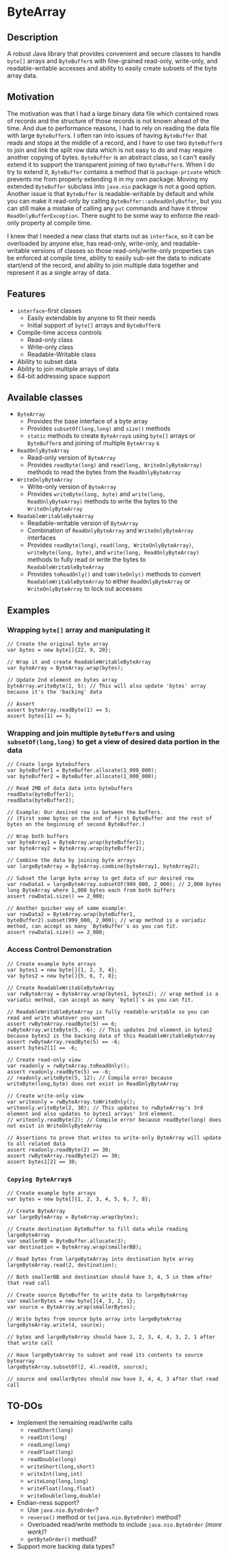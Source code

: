 # ByteArray

## Description

A robust Java library that provides convenient and secure classes to handle `byte[]` arrays and `ByteBuffer`s with
fine-grained read-only, write-only, and readable-writable accesses and ability to easily create subsets of the byte
array data.

## Motivation

The motivation was that I had a large binary data file which contained rows of records and the structure of those
records
is not known ahead of the time. And due to performance reasons, I had to rely on reading the data file with large
`ByteBuffer`s. I often ran into issues of having `ByteBuffer` that reads and stops at the middle of a record, and I
have to use two `ByteBuffer`s to join and link the split row data which is not easy to do and may require another
copying of bytes. `ByteBuffer` is an abstract class, so I can't easily extend it to support the transparent joining of
two `ByteBuffer`s. When I do try to extend it, `ByteBuffer` contains a method that is `package-private` which prevents
me from properly extending it in my own package. Moving my extended `ByteBuffer` subclass into `java.nio` package is
not a good option. Another issue is that `ByteBuffer` is readable-writable by default and while you can make it
read-only by calling `ByteBuffer::asReadOnlyBuffer`, but you can still make a mistake of calling any `put` commands and
have it throw `ReadOnlyBufferException`. There ought to be some way to enforce the read-only property at compile time.

I knew that I needed a new class that starts out as `interface`, so it can be overloaded by anyone else, has read-only,
write-only, and readable-writable versions of classes so those read-only/write-only properties can be enforced at
compile time, ability to easily sub-set the data to indicate start/end of the record, and ability to join multiple data
together and represent it as a single array of data.

## Features

- `interface`-first classes
    - Easily extendable by anyone to fit their needs
    - Initial support of `byte[]` arrays and `ByteBuffer`s
- Compile-time access controls
    - Read-only class
    - Write-only class
    - Readable-Writable class
- Ability to subset data
- Ability to join multiple arrays of data
- 64-bit addressing space support

## Available classes

- `ByteArray`
  - Provides the base interface of a byte array
  - Provides `subsetOf(long,long)` and `size()` methods
  - `static` methods to create `ByteArray`s using `byte[]` arrays or `ByteBuffer`s and joining of multiple `ByteArray`
    s
- `ReadOnlyByteArray`
  - Read-only version of `ByteArray`
  - Provides `readByte(long)` and `read(long, WriteOnlyByteArray)` methods to read the bytes from
    the `ReadOnlyByteArray`
- `WriteOnlyByteArray`
    - Write-only version of `ByteArray`
    - Provides `writeByte(long, byte)` and `write(long, ReadOnlyByteArray)` methods to write the bytes to
      the `WriteOnlyByteArray`
- `ReadableWritableByteArray`
    - Readable-writable version of `ByteArray`
    - Combination of `ReadOnlyByteArray` and `WriteOnlyByteArray` interfaces
    - Provides `readByte(long)`, `read(long, WriteOnlyByteArray)`, `writeByte(long, byte)`,
      and `write(long, ReadOnlyByteArray)` methods to fully read or write the bytes to `ReadableWritableByteArray`
    - Provides `toReadOnly()` and `toWriteOnly()` methods to convert `ReadableWritableByteArray` to
      either `ReadOnlyByteArray` or `WriteOnlyByteArray` to lock out accesses

## Examples

### Wrapping `byte[]` array and manipulating it

```
// Create the original byte array
var bytes = new byte[]{22, 9, 20};

// Wrap it and create ReadableWritableByteArray
var byteArray = ByteArray.wrap(bytes);

// Update 2nd element on bytes array
byteArray.writeByte(1, 5); // This will also update 'bytes' array because it's the 'backing' data

// Assert
assert byteArray.readByte(1) == 5;
assert bytes[1] == 5;
```

### Wrapping and join multiple `ByteBuffer`s and using `subsetOf(long,long)` to get a view of desired data portion in the data

```
// Create large bytebuffers
var byteBuffer1 = ByteBuffer.allocate(1_000_000);
var byteBuffer2 = ByteBuffer.allocate(1_000_000);

// Read 2MB of data data into bytebuffers
readData(byteBuffer1);
readData(byteBuffer2);

// Example: Our desired row is between the buffers. 
// (First some bytes on the end of first ByteBuffer and the rest of bytes on the beginning of second ByteBuffer.)

// Wrap both buffers
var byteArray1 = ByteArray.wrap(byteBuffer1);
var byteArray2 = ByteArray.wrap(byteBuffer2);

// Combine the data by joining byte arrays
var largeByteArray = ByteArray.combine(byteArray1, byteArray2);

// Subset the large byte array to get data of our desired row
var rowData1 = largeByteArray.subsetOf(999_000, 2_000); // 2,000 bytes long ByteArray where 1,000 bytes each from both buffers
assert rowData1.size() == 2_000;

// Another quicker way of same example:
var rowData2 = ByteArray.wrap(byteBuffer1, byteBuffer2).subset(999_000, 2_000); // wrap method is a variadic method, can accept as many `ByteBuffer`s as you can fit.
assert rowData1.size() == 2_000;
```

### Access Control Demonstration

```
// Create example byte arrays
var bytes1 = new byte[]{1, 2, 3, 4};
var bytes2 = new byte[]{5, 6, 7, 8};

// Create ReadableWritableByteArray
var rwByteArray = ByteArray.wrap(bytes1, bytes2); // wrap method is a variadic method, can accept as many `byte[]`s as you can fit.

// ReadableWritableByteArray is fully readable-writable so you can read and write whatever you want
assert rwByteArray.readByte(5) == 6;
rwByteArray.writeByte(5, -6); // This updates 2nd element in bytes2 because bytes2 is the backing data of this ReadableWritableByteArray
assert rwByteArray.readByte(5) == -6;
assert bytes2[1] == -6;

// Create read-only view
var readonly = rwByteArray.toReadOnly();
assert readonly.readByte(5) == -6;
// readonly.writeByte(5, 12); // Compile error because writeByte(long,byte) does not exist in ReadOnlyByteArray

// Create write-only view
var writeonly = rwByteArray.toWriteOnly();
writeonly.writeByte(2, 30); // This updates to rwByteArray's 3rd element and also updates to bytes1 arrays' 3rd element.
// writeonly.readByte(2); // Compile error because readByte(long) does not exist in WriteOnlyByteArray

// Assertions to prove that writes to write-only ByteArray will update to all related data
assert readonly.readByte(2) == 30;
assert rwByteArray.readByte(2) == 30;
assert bytes1[2] == 30;
```

### `Copying ByteArray`s

```
// Create example byte arrays
var bytes = new byte[]{1, 2, 3, 4, 5, 6, 7, 8};

// Create ByteArray
var largeByteArray = ByteArray.wrap(bytes);

// Create destination ByteBuffer to fill data while reading largeByteArray
var smallerBB = ByteBuffer.allocate(3);
var destination = ByteArray.wrap(smallerBB);

// Read bytes from largeByteArray into destination byte array
largeByteArray.read(2, destination);

// Both smallerBB and destination should have 3, 4, 5 in them after that read call

// Create source ByteBuffer to write data to largeByteArray
var smallerBytes = new byte[]{4, 3, 2, 1};
var source = ByteArray.wrap(smallerBytes);

// Write bytes from source byte array into largeByteArray
largeByteArray.write(4, source);

// bytes and largeByteArray should have 1, 2, 3, 4, 4, 3, 2, 1 after that write call

// Have largeByteArray to subset and read its contents to source bytearray
largeByteArray.subsetOf(2, 4).read(0, source);

// source and smallerBytes should now have 3, 4, 4, 3 after that read call
```

## TO-DOs

- Implement the remaining read/write calls
  - `readShort(long)`
  - `readInt(long)`
  - `readLong(long)`
  - `readFloat(long)`
  - `readDouble(long)`
  - `writeShort(long,short)`
  - `writeInt(long,int)`
  - `writeLong(long,long)`
  - `writeFloat(long,float)`
  - `writeDouble(long,double)`
- Endian-ness support?
  - Use `java.nio.ByteOrder`?
  - `reverse()` method or `to(java.nio.ByteOrder)` method?
  - Overloaded read/write methods to include `java.nio.ByteOrder` *(more work)*?
  - `getByteOrder()` method?
- Support more backing data types?